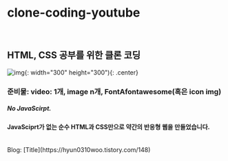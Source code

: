 # clone-coding-youtube

<br/>

## HTML, CSS 공부를 위한 클론 코딩



![img](https://user-images.githubusercontent.com/61106927/102522498-a9748a00-40d9-11eb-9baf-0737dcf91d8a.png){: width="300" height="300"){: .center}

### 준비물: video: 1개, image n개, FontAfontawesome(혹은 icon img)

##### No JavaScirpt.

#### JavaSciprt가 없는 순수 HTML과 CSS만으로 약간의 반응형 웹을 만들었습니다.
<br/>
Blog: [Title](https://hyun0310woo.tistory.com/148)
